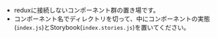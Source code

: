 - reduxに接続しないコンポーネント群の置き場です。
- コンポーネント名でディレクトリを切って、中にコンポーネントの実態(`index.js`)とStorybook(`index.stories.js`)を置いてください。
